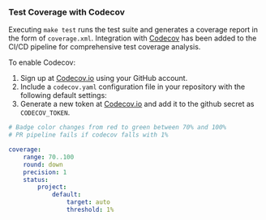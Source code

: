 ### Test Coverage with Codecov

Executing `make test` runs the test suite and generates a coverage report in the form of `coverage.xml`. Integration with [Codecov](https://about.codecov.io/) has been added to the CI/CD pipeline for comprehensive test coverage analysis.

To enable Codecov:

1. Sign up at [Codecov.io](https://about.codecov.io/) using your GitHub account.
2. Include a `codecov.yaml` configuration file in your repository with the following default settings:
3. Generate a new token at [Codecov.io](https://about.codecov.io/) and add it to the github secret as `CODECOV_TOKEN`.

```yaml
# Badge color changes from red to green between 70% and 100%
# PR pipeline fails if codecov falls with 1%

coverage:
    range: 70..100
    round: down
    precision: 1
    status:
        project:
            default:
                target: auto
                threshold: 1%
```
